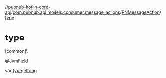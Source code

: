 //[pubnub-kotlin-core-api](../../../index.md)/[com.pubnub.api.models.consumer.message_actions](../index.md)/[PNMessageAction](index.md)/[type](type.md)

# type

[common]\

@[JvmField](https://kotlinlang.org/api/core/kotlin-stdlib/kotlin.jvm/-jvm-field/index.html)

var [type](type.md): [String](https://kotlinlang.org/api/core/kotlin-stdlib/kotlin/-string/index.html)
